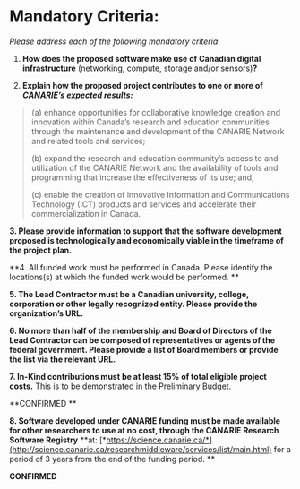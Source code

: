 Mandatory Criteria:
===================

_Please address each of the following mandatory criteria_:

1.  **How does the proposed software make use of Canadian digital
    infrastructure** (networking, compute, storage and/or sensors)**?**

2. **Explain how the proposed project contributes to one or more of
*CANARIE’s expected results:***

> \(a) enhance opportunities for collaborative knowledge creation and
> innovation within Canada’s research and education communities through
> the maintenance and development of the CANARIE Network and related tools
> and services;
>
> \(b) expand the research and education community’s access to and
> utilization of the CANARIE Network and the availability of tools and
> programming that increase the effectiveness of its use; and,
>
> \(c) enable the creation of innovative Information and Communications
> Technology (ICT) products and services and accelerate their
> commercialization in Canada.

**3. Please provide information to support that the software development
proposed is technologically and economically viable in the timeframe of
the project plan.**


**4. All funded work must be performed in Canada. Please identify the
locations(s) at which the funded work would be performed. **


**5. The Lead Contractor must be a Canadian university, college,
corporation or other legally recognized entity. Please provide the
organization’s URL.**

**6. No more than half of the membership and Board of Directors of the
Lead Contractor can be composed of representatives or agents of the
federal government. Please provide a list of Board members or provide
the list via the relevant URL.**

**7. In-Kind contributions must be at least 15% of total eligible
project costs.** This is to be demonstrated in the Preliminary Budget.

**CONFIRMED **

**8. Software developed under CANARIE funding must be made available for
other researchers to use at no cost, through the CANARIE Research
Software Registry** **at:
[*https://science.canarie.ca/*](http://science.canarie.ca/researchmiddleware/services/list/main.html)
for a period of 3 years from the end of the funding period. **

**CONFIRMED**
